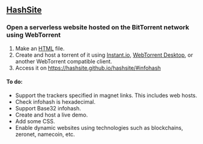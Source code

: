 ## [HashSite](https://hashsite.github.io/hashsite/)

### Open a serverless website hosted on the BitTorrent network using WebTorrent

1. Make an [HTML](https://www.w3schools.com/html/default.asp) file.
2. Create and host a torrent of it using [Instant.io](instant.io), [WebTorrent Desktop](https://webtorrent.io/desktop/), or another WebTorrent compatible client.
3. Access it on https://hashsite.github.io/hashsite/#infohash

#### To do:
- Support the trackers specified in magnet links. This includes web hosts.
- Check infohash is hexadecimal.
- Support Base32 infohash.
- Create and host a live demo.
- Add some CSS.
- Enable dynamic websites using technologies such as blockchains, zeronet, namecoin, etc.
